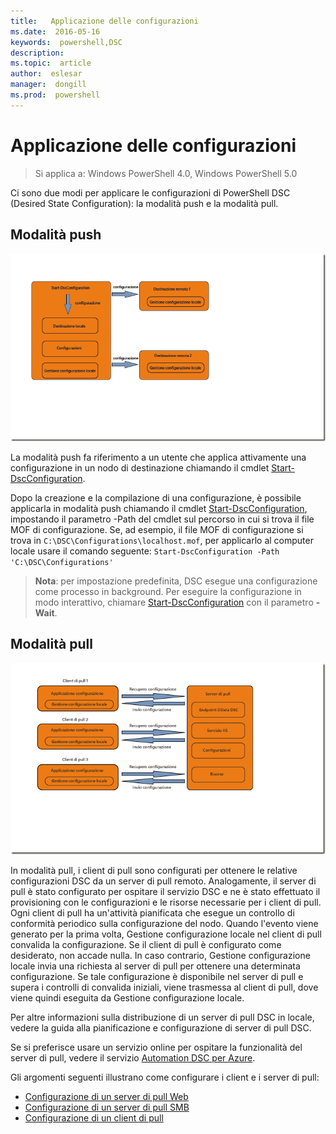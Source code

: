 ```yaml
---
title:   Applicazione delle configurazioni
ms.date:  2016-05-16
keywords:  powershell,DSC
description:  
ms.topic:  article
author:  eslesar
manager:  dongill
ms.prod:  powershell
---
```


# Applicazione delle configurazioni

>Si applica a: Windows PowerShell 4.0, Windows PowerShell 5.0

Ci sono due modi per applicare le configurazioni di PowerShell DSC (Desired State Configuration): la modalità push e la modalità pull.

## Modalità push

![Modalità push](images/Push.png "How push mode works")

La modalità push fa riferimento a un utente che applica attivamente una configurazione in un nodo di destinazione chiamando il cmdlet [Start-DscConfiguration](https://technet.microsoft.com/en-us/library/dn521623.aspx).

Dopo la creazione e la compilazione di una configurazione, è possibile applicarla in modalità push chiamando il cmdlet [Start-DscConfiguration](https://technet.microsoft.com/en-us/library/dn521623.aspx), impostando il parametro -Path del cmdlet sul percorso in cui si trova il file MOF di configurazione. Se, ad esempio, il file MOF di configurazione si trova in `C:\DSC\Configurations\localhost.mof`, per applicarlo al computer locale usare il comando seguente: `Start-DscConfiguration -Path 'C:\DSC\Configurations'`

> __Nota__: per impostazione predefinita, DSC esegue una configurazione come processo in background. Per eseguire la configurazione in modo interattivo, chiamare [Start-DscConfiguration](https://technet.microsoft.com/en-us/library/dn521623.aspx) con il parametro __-Wait__.


## Modalità pull

![Modalità pull](images/Pull.png "How pull mode works")

In modalità pull, i client di pull sono configurati per ottenere le relative configurazioni DSC da un server di pull remoto. Analogamente, il server di pull è stato configurato per ospitare il servizio DSC e ne è stato effettuato il provisioning con le configurazioni e le risorse necessarie per i client di pull. Ogni client di pull ha un'attività pianificata che esegue un controllo di conformità periodico sulla configurazione del nodo. Quando l'evento viene generato per la prima volta, Gestione configurazione locale nel client di pull convalida la configurazione. 
Se il client di pull è configurato come desiderato, non accade nulla. In caso contrario, Gestione configurazione locale invia una richiesta al server di pull per ottenere una determinata configurazione. Se tale configurazione è disponibile nel server di pull e supera i controlli di convalida iniziali, viene trasmessa al client di pull, dove viene quindi eseguita da Gestione configurazione locale.

Per altre informazioni sulla distribuzione di un server di pull DSC in locale, vedere la guida alla pianificazione e configurazione di server di pull DSC.

Se si preferisce usare un servizio online per ospitare la funzionalità del server di pull, vedere il servizio [Automation DSC per Azure](https://azure.microsoft.com/en-us/documentation/articles/automation-dsc-overview/).

Gli argomenti seguenti illustrano come configurare i client e i server di pull:

- [Configurazione di un server di pull Web](pullServer.md)
- [Configurazione di un server di pull SMB](pullServerSMB.md)
- [Configurazione di un client di pull](pullClientConfigID.md)



<!--HONumber=May16_HO3-->


